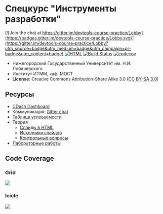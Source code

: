 # Спецкурс "Инструменты разработки"

[![Join the chat at https://gitter.im/devtools-course-practice/Lobby](https://badges.gitter.im/devtools-course-practice/Lobby.svg)](https://gitter.im/devtools-course-practice/Lobby?utm_source=badge&utm_medium=badge&utm_campaign=pr-badge&utm_content=badge)
[![HTML][html-badge]][html]
[![Build Status](https://travis-ci.org/UNN-VMK-Software/devtools-course-practice.svg?branch=master)](https://travis-ci.org/UNN-VMK-Software/devtools-course-practice)
[![codecov](https://codecov.io/gh/UNN-VMK-Software/devtools-course-practice/branch/master/graph/badge.svg)](https://codecov.io/gh/UNN-VMK-Software/devtools-course-practice)
<!-- [![Documentation](https://readthedocs.org/projects/devtools-course-practice/badge/?version=latest)](http://devtools-course-practice.readthedocs.org) -->

 - Нижегородский Государственный Университет им. Н.И. Лобачевского
 - Институт ИТММ, каф. МОСТ
 - __License:__ Creative Commons Attribution-Share Alike 3.0 ([CC BY-SA 3.0][license])

## Ресурсы

 - [CDash Dashboard][cdash]
 - Коммуникация: [Gitter chat][gitter]
 - [Таблица успеваемости][hall-of-fame]
 - Теория
   - [Слайды в HTML][html]
   - [Исходники слайдов][theory]
   - [Контрольные вопросы][control-questions]
 - [Лабораторные работы][labs]

## Code Coverage

### Grid

![](https://codecov.io/gh/UNN-VMK-Software/devtools-course-practice/branch/master/graphs/tree.svg)

### Icicle

![](https://codecov.io/gh/UNN-VMK-Software/devtools-course-practice/branch/master/graphs/icicle.svg)

<!-- ### Sunburst

![](https://codecov.io/gh/UNN-VMK-Software/devtools-course-practice/branch/master/graphs/sunburst.svg)
-->

<!-- LINKS -->

[gitter]:            https://gitter.im/UNN-VMK-Software/devtools-course-practice
[license]:           http://creativecommons.org/licenses/by-sa/3.0/
[mailing-list]:      https://groups.google.com/forum/?hl=ru#!forum/devtools-course
[hall-of-fame]:      https://docs.google.com/spreadsheet/ccc?key=0AsBBkrQIoSbjdEdTUFRsaUw3LV92eVhwXzYtb0tZNHc#gid=5
[labs]:              https://github.com/UNN-VMK-Software/devtools-course-theory/tree/master/lab-guide
[control-questions]: https://github.com/UNN-VMK-Software/devtools-course-theory/blob/master/slides/control-questions.md
[theory]:            https://github.com/UNN-VMK-Software/devtools-course-theory
[html]:              http://unn-vmk-software.github.io/devtools-course-theory/
[html-badge]:        https://img.shields.io/badge/slides-html-blue.svg
[cdash]:             http://my.cdash.org/index.php?project=devtools-course-practice
